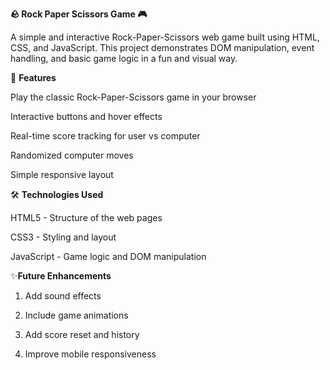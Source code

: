 **🪨 Rock Paper Scissors Game 🎮**


A simple and interactive Rock-Paper-Scissors web game built using HTML, CSS, and JavaScript. This project demonstrates DOM manipulation, event handling, and basic game logic in a fun and visual way.

🧠 **Features**


Play the classic Rock-Paper-Scissors game in your browser

Interactive buttons and hover effects

Real-time score tracking for user vs computer

Randomized computer moves

Simple responsive layout

🛠️ **Technologies Used**


HTML5 - Structure of the web pages

CSS3 - Styling and layout

JavaScript - Game logic and DOM manipulation

✨**Future Enhancements**


1. Add sound effects

2. Include game animations

3. Add score reset and history

4. Improve mobile responsiveness
